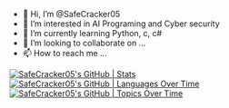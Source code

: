 - 👋 Hi, I’m @SafeCracker05
- 👀 I’m interested in AI Programing and Cyber security
- 🌱 I’m currently learning Python, c, c#
- 💞️ I’m looking to collaborate on ...
- 📫 How to reach me ...

<!---
SafeCracker05/SafeCracker05 is a ✨ special ✨ repository because its `README.md` (this file) appears on your GitHub profile.
You can click the Preview link to take a look at your changes.
--->
[![SafeCracker05's GitHub | Stats](https://stats.quira.sh/SafeCracker05/github?theme=dark)](https://quira.sh?utm_source=widgets&utm_campaign=SafeCracker05)
[![SafeCracker05's GitHub | Languages Over Time](https://stats.quira.sh/SafeCracker05/languages-over-time?theme=dark)](https://quira.sh?utm_source=widgets&utm_campaign=SafeCracker05)
[![SafeCracker05's GitHub | Topics Over Time](https://stats.quira.sh/SafeCracker05/topics-over-time?theme=dark)](https://quira.sh?utm_source=widgets&utm_campaign=SafeCracker05)


